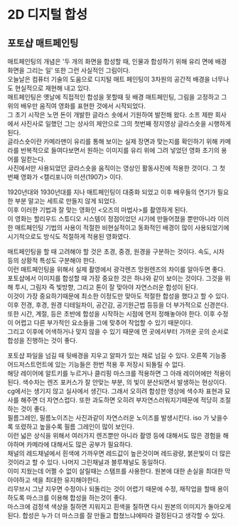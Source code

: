 # 2D 디지털 합성
## 포토샵 매트페인팅 
매트페인팅의 개념은 '두 개의 화면을 합성할 때, 인물과 합성하기 위해 유리 면에 배경 화면을 그리는 일' 또한 그런 사실적인 그림이다.  
오늘날은 컴퓨터 기술의 도움으로 디지털 매트 페인팅이 3차원의 공간적 배경을 너무나도 현실적으로 재현해 내고 있다.  
매트페인팅은 옛날에 직접적인 합성을 못할때 뒷 배경 매트페인팅, 그림을 고정하고 그 위의 배우만 움직여 영화를 표현한 것에서 시작되었다.  
그 초기 시작은 노먼 돈이 개발한  글라스 숏에서 기원하여 발전해 왔다. 소프 제판 회사에서 사진사로 일했던 그는 상사의 제안으로 그의 첫번째 정지영상 글라스숏을 시행하게된다.  
글라스숏이란 카메라맨이 유리를 통해 보이는 실제 장면과 맞는지를 확인하기 위해 카메라를 반복적으로 들여다보면서 원하는 이미지를 유리 위에 그려 넣었던 영화 초기의 용어를 일컫는다.  
사진에서만 사용되었던 글라스숏을 움직이는 영상인 활동사진에 적용한 것이다. 그 첫 번째 영화가 <캘리포니아 미션(1907)> 이다.  

1920년대와 1930년대를 지나 매트페인팅이 대중화 되었고 이후 배우들의 연기가 필요한 부분 말고는 세트로 만들지 않게 되었다.  
이후 이러한 기법과 잘 맞는 영화인 <오즈의 마법사>를 촬영하게 된다.  
이 영화는 할리우드 스튜디오 시스템이 정점이었던 시기에 만들어졌을 뿐만아니라 이러한 매트페인팅 기법의 사용이 적절한 비현실적이고 동화적인 배경이 많이 사용되었기에 시기적으로도 방식도 적절하게 적용된 영화였다.  

매트페인팅을 할 때 고려해야 할 것은 초경, 중경, 원경을 구분하는 것이다. 속도, 시차 등의 상황적 특성도 구분해야 한다.  
이런 매트페인팅을 위해서 실제 촬영에서 광각렌즈 망원렌즈의 차이를 알아두면 좋다.  
포토샵에서 이미지를 합성할 때 가장 중요한 것은 하나와 같이 보이는 것이다. 그것을 위해 투시, 그림자 즉 빛방향, 그리고 톤이 잘 맞아야 자연스러운 합성이 된다.  
이것이 가장 중요하기때문에 최소한 이정도만 맞아도 적절한 합성을 했다고 할 수 있다. 이후 전경, 후경, 원경 디테일차이, 공간감, 공기원근법 등등을 더 부가적으로 신경쓴다.  
또한 시간, 계절, 등은 초반에 합성을 시작하는 시점에 먼저 정해놓아야 한다. 이후 수정이 어렵고 다른 부가적인 요소들을 그에 맞추어 작업할 수 있기 때문이다.  
그리고 이후에 어색하거나 맞지 않을 수 있기 때문에 먼 곳에서부터 가까운 곳의 순서로 합성을 진행하는 것이 좋다.  

포토샵 파일을 넘길 때 뒷배경을 지우고 알파가 있는 채로 넘길 수 있다. 오른쪽 기능중 어드저스트먼트에 있는 기능들은 한번 적용 후 저장시 되돌릴 수 없다.  
해당 레이어에 알트키를 누르거나 클리핑 마스크를 적용하면 그 아래 레이어에만 적용이 된다. 색수차는 렌즈 포커스가 잘 안맞는 부분, 의 빛이 분산되면서 발생하는 현상이다.  
cg에서는 생기지 않고 실사에서 생긴다. 그래서 오히려 합성한 영상에 색수차 표현과 묘사를 해주면 더 자연스럽다. 또한 과도하면 오히려 부자연스러워지기때문에 적당히 조절하는 것이 좋다.  
필름그레인, 필름노이즈는 사진과같이 자연스러운 노이즈를 발생시킨다. iso 가 낮을수록 또렸하고 높을수록 필름 그레인이 많이 보인다.  
이런 넓은 상식을 위해서 여러가지 렌즈뿐만 아니라 촬영 등에 대해서도 많은 경험을 해야하며 카메라에 대해서도 많은 공부가 필요하다.    
채널의 레드채널에서 흰색에 가까우면 레드값이 높은것이며 레드광량, 붉은빛이 더 많은것이라고 할 수 있다. 나머지 그린채널과 블루채널도 동일하다.  
이미 지웠는데 어쩔 수 없이 살릴때는 스탬프를 사용한다. 원본에 대한 손실을 최대한 막아야하고 색을 최대한 유지해야한다.  
리무브시 그냥 지우면 수정이나 되돌리는 것이 어렵기 때문에 수정, 재작업을 할때 용이하도록 마스크를 이용해 합성을 하는것이 좋다.  
마스크에 검정색 색상을 칠하면 지워지고 흰색을 칠하면 다시 원본의 이미지가 돌아오게 된다. 합성은 누가 더 마스크를 잘 만들고 합쳤느냐에따라 결정된다고 생각할 수 있다.  
